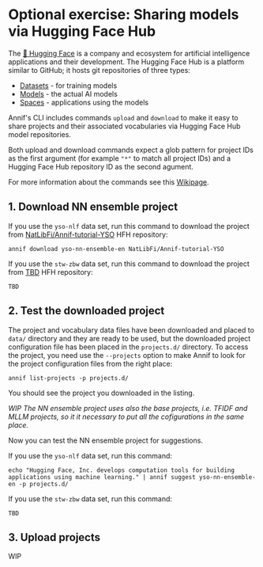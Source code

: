 # Optional exercise: Sharing models via Hugging Face Hub 

The [🤗 Hugging Face](https://huggingface.co/) is a company and ecosystem for artificial intelligence applications and their development.
The Hugging Face Hub is a platform similar to GitHub; it hosts git repositories of three types:
- [Datasets](https://huggingface.co/datasets) - for training models
- [Models](https://huggingface.co/models) - the actual AI models
- [Spaces](https://huggingface.co/spaces) - applications using the models 

Annif's CLI includes commands `upload` and `download` to make it easy to share projects and their associated vocabularies 
via Hugging Face Hub model repositories. 

Both upload and download commands expect a glob pattern for project IDs as the first argument (for example `"*"` to match all project IDs) 
and a Hugging Face Hub repository ID as the second agument.

For more information about the commands see this [Wikipage](https://github.com/NatLibFi/Annif/wiki/Hugging-Face-Hub-integration).

## 1. Download NN ensemble project

If you use the `yso-nlf` data set, run this command to download the project from [NatLibFi/Annif-tutorial-YSO](https://huggingface.co/NatLibFi/Annif-tutorial-YSO) HFH repository:

    annif download yso-nn-ensemble-en NatLibFi/Annif-tutorial-YSO

If you use the `stw-zbw` data set, run this command to download the project from [TBD]() HFH repository:

    TBD

## 2. Test the downloaded project

The project and vocabulary data files have been downloaded and placed to `data/` directory and they are ready to be used, but the downloaded project configuration file has been placed in the `projects.d/` directory.
To access the project, you need use the `--projects` option to make Annif to look for the project configuration files from the right place:

    annif list-projects -p projects.d/

You should see the project you downloaded in the listing.

_WIP The NN ensemble project uses also the base projects, i.e. TFIDF and MLLM projects, so it it necessary to put all the cofigurations in the same place._

Now you can test the NN ensemble project for suggestions.

If you use the `yso-nlf` data set, run this command:

    echo "Hugging Face, Inc. develops computation tools for building applications using machine learning." | annif suggest yso-nn-ensemble-en -p projects.d/

If you use the `stw-zbw` data set, run this command:

    TBD

## 3. Upload projects
WIP
